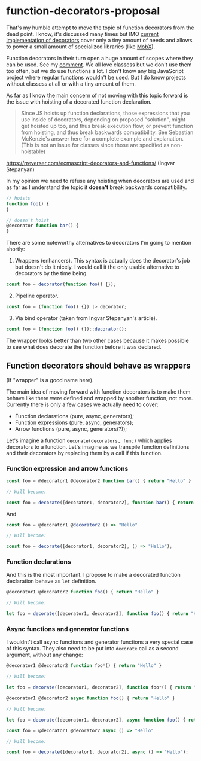 # function-decorators-proposal

That's my humble attempt to move the topic of function decorators from the dead point. I know, it's discussed many times but IMO [current implementation of decorators](https://github.com/tc39/proposal-decorators) cover only a tiny amount of needs and allows to power a small amount of specialized libraries (like [MobX](https://github.com/mobxjs/mobx)). 

Function decorators in their turn open a huge amount of scopes where they can be used. See my [comment](https://github.com/wycats/javascript-decorators/issues/4#issuecomment-526116110). We all love classess but we don't use them too often, but we do use functions a lot. I don't know any big JavaScript project where regular functions wouldn't be used. But I do know projects without classess at all or with a tiny amount of them.

As far as I know the main concern of not moving with this topic forward is the issue with hoisting of a decorated function declaration. 

> Since JS hoists up function declarations, those expressions that you use inside of decorators, depending on proposed "solution", might get hoisted up too, and thus break execution flow, or prevent function from hoisting, and thus break backwards compatibility. See Sebastian McKenzie's answer here for a complete example and explanation. (This is not an issue for classes since those are specified as non-hoistable)

https://rreverser.com/ecmascript-decorators-and-functions/ (Ingvar Stepanyan)

In my opinion we need to refuse any hoisting when decorators are used and as far as I understand the topic it **doesn't** break backwards compatibility.

```js
// hoists
function foo() {
}

// doesn't hoist
@decorator function bar() {
}
```


There are some noteworthy alternatives to decorators I'm going to mention shortly:

1. Wrappers (enhancers). This syntax is actually does the decorator's job but doesn't do it nicely. I would call it the only usable alternative to decorators by the time being.
```js
const foo = decorator(function foo() {});
```
2. Pipeline operator.

```js
const foo = (function foo() {}) |> decorator;
```

3. Via bind operator (taken from Ingvar Stepanyan's article).

```js
const foo = (function foo() {})::decorator();
```

The wrapper looks better than two other cases because it makes possible to see what does decorate the function before it was declared.

## Function decorators should behave as wrappers

(If "wrapper" is a good name here).

The main idea of moving forward with function decorators is to make them behave like there were defined and wrapped by another function, not more. Currently there is only a few cases we actually need to cover: 

- Function declarations (pure, async, generators);
- Function expressions (pure, async, generators);
- Arrow functions (pure, async, generators(?));

Let's imagine a function `decorate(decorators, func)` which applies decorators to a function. Let's imagine as we transpile function definitions and their decorators by replacing them by a call if this function.


### Function expression and arrow functions

```js
const foo = @decorator1 @decorator2 function bar() { return "Hello" }

// Will become:

const foo = decorate([decorator1, decorator2], function bar() { return "Hello" });
```

And

```js
const foo = @decorator1 @decorator2 () => "Hello"

// Will become:

const foo = decorate([decorator1, decorator2], () => "Hello");
```

### Function declarations

And this is the most important. I propose to make a decorated function declaration behave as `let` definition.

```js
@decorator1 @decorator2 function foo() { return "Hello" }

// Will become:

let foo = decorate([decorator1, decorator2], function foo() { return "Hello" });
```

### Async functions and generator functions

I wouldnt't call async functions and generator functions a very special case of this syntax. They also need to be put into `decorate` call as a second argument, without any change:

```js
@decorator1 @decorator2 function foo*() { return "Hello" }

// Will become:

let foo = decorate([decorator1, decorator2], function foo*() { return "Hello" });
```

```js
@decorator1 @decorator2 async function foo() { return "Hello" }

// Will become:

let foo = decorate([decorator1, decorator2], async function foo() { return "Hello" });
```

```js
const foo = @decorator1 @decorator2 async () => "Hello"

// Will become:

const foo = decorate([decorator1, decorator2], async () => "Hello");
```

